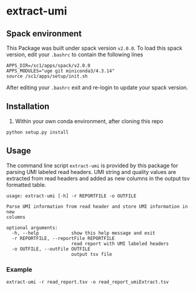 # extract-umi 

## Spack environment
This Package was built under spack version `v2.0.0`.
To load this spack version, edit your `.bashrc` to contain the following lines

```
APPS_DIR=/sc1/apps/spack/v2.0.0
APPS_MODULES="uge git miniconda3/4.3.14"
source /sc1/apps/setup/init.sh
```

After editing your `.bashrc` exit and re-login to update your spack version.

## Installation
1) Within your own conda environment, after cloning this repo
```
python setup.py install
```

## Usage
The command line script `extract-umi` is provided by this package for parsing UMI labeled read headers. UMI string and quality values are extracted from read headers and added as new columns in the output tsv formatted table.

```
usage: extract-umi [-h] -r REPORTFILE -o OUTFILE

Parse UMI information from read header and store UMI information in new
columns

optional arguments:
  -h, --help            show this help message and exit
  -r REPORTFILE, --reportFile REPORTFILE
                        read report with UMI labeled headers
  -o OUTFILE, --outFile OUTFILE
                        output tsv file

```

### Example
```
extract-umi -r read_report.tsv -o read_report_umiExtract.tsv
```



